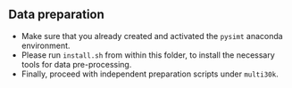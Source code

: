 Data preparation
---

- Make sure that you already created and activated the `pysimt` anaconda environment.
- Please run `install.sh` from within this folder, to install the necessary tools for data pre-processing.
- Finally, proceed with independent preparation scripts under `multi30k`.
